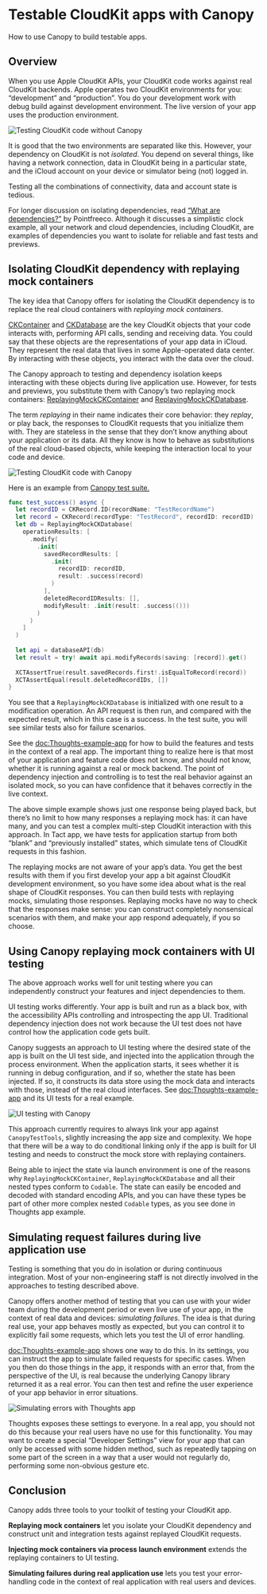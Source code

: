 # Testable CloudKit apps with Canopy

How to use Canopy to build testable apps.

## Overview

When you use Apple CloudKit APIs, your CloudKit code works against real CloudKit backends. Apple operates two CloudKit environments for you: “development” and “production”. You do your development work with debug build against development environment. The live version of your app uses the production environment.

![Testing CloudKit code without Canopy](testing-without-canopy)

It is good that the two environments are separated like this. However, your dependency on CloudKit is not _isolated_. You depend on several things, like having a network connection, data in CloudKit being in a particular state, and the iCloud account on your device or simulator being (not) logged in.

Testing all the combinations of connectivity, data and account state is tedious.

For longer discussion on isolating dependencies, read [“What are dependencies?”](https://pointfreeco.github.io/swift-dependencies/main/documentation/dependencies/whataredependencies) by Pointfreeco. Although it discusses a simplistic clock example, all your network and cloud dependencies, including CloudKit, are examples of dependencies you want to isolate for reliable and fast tests and previews.

## Isolating CloudKit dependency with replaying mock containers

The key idea that Canopy offers for isolating the CloudKit dependency is to replace the real cloud containers with _replaying mock containers_.

[CKContainer](https://developer.apple.com/documentation/cloudkit/ckcontainer) and [CKDatabase](https://developer.apple.com/documentation/cloudkit/ckdatabase) are the key CloudKit objects that your code interacts with, performing API calls, sending and receiving data. You could say that these objects are the representations of your app data in iCloud. They represent the real data that lives in some Apple-operated data center. By interacting with these objects, you interact with the data over the cloud.

The Canopy approach to testing and dependency isolation keeps interacting with these objects during live application use. However, for tests and previews, you substitute them with Canopy’s two replaying mock containers: [ReplayingMockCKContainer](https://github.com/tact/Canopy/blob/main/Targets/CanopyTestTools/Sources/ReplayingMockCKContainer/ReplayingMockCKContainer.swift) and [ReplayingMockCKDatabase](https://github.com/tact/Canopy/blob/main/Targets/CanopyTestTools/Sources/ReplayingMockCKDatabase/ReplayingMockCKDatabase.swift).

The term _replaying_ in their name indicates their core behavior: they _replay_, or play back, the responses to CloudKit requests that you initialize them with. They are stateless in the sense that they don’t know anything about your application or its data. All they know is how to behave as substitutions of the real cloud-based objects, while keeping the interaction local to your code and device.

![Testing CloudKit code with Canopy](testing-with-canopy)

Here is an example from [Canopy test suite.](https://github.com/tact/Canopy/blob/main/Targets/Canopy/Tests/ModifyRecordsTests.swift#L34)

```swift
func test_success() async {
  let recordID = CKRecord.ID(recordName: "TestRecordName")
  let record = CKRecord(recordType: "TestRecord", recordID: recordID)
  let db = ReplayingMockCKDatabase(
    operationResults: [
      .modify(
        .init(
          savedRecordResults: [
            .init(
              recordID: recordID,
              result: .success(record)
            )
          ],
          deletedRecordIDResults: [],
          modifyResult: .init(result: .success(()))
        )
      )
    ]
  )
  
  let api = databaseAPI(db)
  let result = try! await api.modifyRecords(saving: [record]).get()
  
  XCTAssertTrue(result.savedRecords.first!.isEqualToRecord(record))
  XCTAssertEqual(result.deletedRecordIDs, [])
}
```

You see that a `ReplayingMockCKDatabase` is initialized with one result to a modification operation. An API request is then run, and compared with the expected result, which in this case is a success. In the test suite, you will see similar tests also for failure scenarios.

See the <doc:Thoughts-example-app> for how to build the features and tests in the context of a real app. The important thing to realize here is that most of your application and feature code does not know, and should not know, whether it is running against a real or mock backend. The point of dependency injection and controlling is to test the real behavior against an isolated mock, so you can have confidence that it behaves correctly in the live context.

The above simple example shows just one response being played back, but there’s no limit to how many responses a replaying mock has: it can have many, and you can test a complex multi-step CloudKit interaction with this approach. In Tact app, we have tests for application startup from both “blank” and “previously installed” states, which simulate tens of CloudKit requests in this fashion.

The replaying mocks are not aware of your app’s data. You get the best results with them if you first develop your app a bit against CloudKit development environment, so you have some idea about what is the real shape of CloudKit responses. You can then build tests with replaying mocks, simulating those responses. Replaying mocks have no way to check that the responses make sense: you can construct completely nonsensical scenarios with them, and make your app respond adequately, if you so choose.

## Using Canopy replaying mock containers with UI testing

The above approach works well for unit testing where you can independently construct your features and inject dependencies to them.

UI testing works differently. Your app is built and run as a black box, with the accessibility APIs controlling and introspecting the app UI. Traditional dependency injection does not work because the UI test does not have control how the application code gets built.

Canopy suggests an approach to UI testing where the desired state of the app is built on the UI test side, and injected into the application through the process environment. When the application starts, it sees whether it is running in debug configuration, and if so, whether the state has been injected. If so, it constructs its data store using the mock data and interacts with those, instead of the real cloud interfaces. See <doc:Thoughts-example-app> and its UI tests for a real example.

![UI testing with Canopy](testing-ui)

This approach currently requires to always link your app against `CanopyTestTools`, slightly increasing the app size and complexity. We hope that there will be a way to do conditional linking only if the app is built for UI testing and needs to construct the mock store with replaying containers.

Being able to inject the state via launch environment is one of the reasons why `ReplayingMockCKContainer`, `ReplayingMockCKDatabase` and all their nested types conform to `Codable`. The state can easily be encoded and decoded with standard encoding APIs, and you can have these types be part of other more complex nested `Codable` types, as you see done in Thoughts app example. 

## Simulating request failures during live application use

Testing is something that you do in isolation or during continuous integration. Most of your non-engineering staff is not directly involved in the approaches to testing described above.

Canopy offers another method of testing that you can use with your wider team during the development period or even live use of your app, in the context of real data and devices: _simulating failures_. The idea is that during real use, your app behaves mostly as expected, but you can control it to explicitly fail some requests, which lets you test the UI of error handling.

<doc:Thoughts-example-app> shows one way to do this. In its settings, you can instruct the app to simulate failed requests for specific cases. When you then do those things in the app, it responds with an error that, from the perspective of the UI, is real because the underlying Canopy library returned it as a real error. You can then test and refine the user experience of your app behavior in error situations.

![Simulating errors with Thoughts app](thoughts-ios-settings)

Thoughts exposes these settings to everyone. In a real app, you should not do this because your real users have no use for this functionality. You may want to create a special “Developer Settings” view for your app that can only be accessed with some hidden method, such as repeatedly tapping on some part of the screen in a way that a user would not regularly do, performing some non-obvious gesture etc.

## Conclusion

Canopy adds three tools to your toolkit of testing your CloudKit app.

**Replaying mock containers** let you isolate your CloudKit dependency and construct unit and integration tests against replayed CloudKit requests.

**Injecting mock containers via process launch environment** extends the replaying containers to UI testing.

**Simulating failures during real application use** lets you test your error-handling code in the context of real application with real users and devices.
